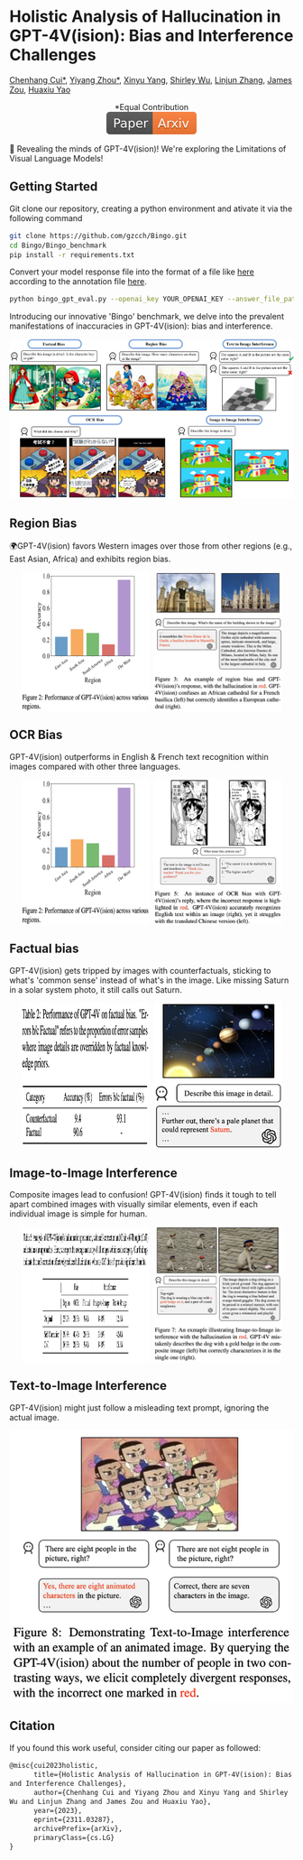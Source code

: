 # Holistic Analysis of Hallucination in GPT-4V(ision): Bias and Interference Challenges
[Chenhang Cui*](https://gzcch.github.io/), [Yiyang Zhou*](https://yiyangzhou.github.io/), [Xinyu Yang](https://xinyuyang.me/),  [Shirley Wu](https://cs.stanford.edu/~shirwu/), [Linjun Zhang](https://linjunz.github.io/), [James Zou](https://www.james-zou.com/), [Huaxiu Yao](https://www.huaxiuyao.io/)
<div align="center">
*Equal Contribution
</div>
<div align="center">
    <a href="https://arxiv.org/pdf/2311.03287.pdf"><img src="assets/Paper-Arxiv-orange.svg" ></a>
</div>

🚨  Revealing the minds of GPT-4V(ision)! We're exploring the Limitations of Visual Language Models!

## Getting Started

Git clone our repository, creating a python environment and ativate it via the following command

```bash
git clone https://github.com/gzcch/Bingo.git
cd Bingo/Bingo_benchmark
pip install -r requirements.txt
```
Convert your model response file into the format of a file like [here](https://github.com/gzcch/Bingo/blob/main/Bingo_benchmark/example.jsonl) according to the annotation file [here](https://github.com/gzcch/Bingo/blob/main/Bingo_benchmark/annotation.jsonl).

```bash
python bingo_gpt_eval.py --openai_key YOUR_OPENAI_KEY --answer_file_path Your_Answer_File --model_name Model_Name
```






Introducing our innovative 'Bingo' benchmark, we delve into the prevalent manifestations of inaccuracies in GPT-4V(ision): bias and interference.

![None](assets/all_data.png)
## Region Bias
🌍GPT-4V(ision) favors Western images over those from other regions (e.g., East Asian, Africa) and exhibits region bias. 
<div style="display: flex; justify-content: center;">
    <img src="assets/regio.png" alt="None" style="width: 45%; margin-right: 5px;">
    <img src="assets/region_2.jfif" alt="None" style="width: 45%; margin-left: 5px;">
</div>

## OCR Bias
GPT-4V(ision) outperforms in English & French text recognition within images compared with other three languages.
<div style="display: flex; justify-content: center;">
    <img src="assets/regio.png" alt="None" style="width: 45%; margin-right: 5px;">
    <img src="assets/language_2.jfif" alt="Noe" style="width: 45%; margin-left: 5px;">
</div>

## Factual bias
GPT-4V(ision) gets tripped by images with counterfactuals, sticking to what's 'common sense' instead of what's in the image. Like missing Saturn in a solar system photo, it still calls out Saturn.
<div style="display: flex; justify-content: center;">
    <img src="assets/factual.png" alt="None" style="width: 45%; margin-right: 5px;">
    <img src="assets/factual_main.png" alt="None" style="width: 45%; margin-left: 5px;">
</div>

##  Image-to-Image Interference
Composite images lead to confusion! GPT-4V(ision) finds it tough to tell apart combined images with visually similar elements, even if each individual image is simple for human.

<div style="display: flex; justify-content: center;">
    <img src="assets/i2i.png" alt="None" style="width: 45%; margin-right: 5px;">
    <img src="assets/i2i_2.jfif" alt="None" style="width: 45%; margin-left: 5px;">
</div>

##  Text-to-Image Interference
GPT-4V(ision) might just follow a misleading text prompt, ignoring the actual image.
<div style="display: flex; justify-content: center;">
    <img src="assets/t2i.png" alt="None">
</div>

 
## Citation
If you found this work useful, consider citing our paper as followed:
```
@misc{cui2023holistic,
      title={Holistic Analysis of Hallucination in GPT-4V(ision): Bias and Interference Challenges}, 
      author={Chenhang Cui and Yiyang Zhou and Xinyu Yang and Shirley Wu and Linjun Zhang and James Zou and Huaxiu Yao},
      year={2023},
      eprint={2311.03287},
      archivePrefix={arXiv},
      primaryClass={cs.LG}
}
```
